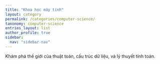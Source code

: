 ```yaml
---
title: "Khoa học máy tính"
layout: category
permalink: /categories/computer-science/
taxonomy: computer-science
entries_layout: list
author_profile: true
sidebar:
  nav: "sidebar-nav"
---
```


Khám phá thế giới của thuật toán, cấu trúc dữ liệu, và lý thuyết tính toán.

